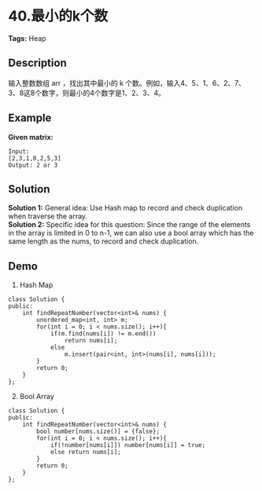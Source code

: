 # 40.最小的k个数
**Tags:** Heap
## Description  
输入整数数组 arr ，找出其中最小的 k 个数。例如，输入4、5、1、6、2、7、3、8这8个数字，则最小的4个数字是1、2、3、4。
## Example
**Given matrix:**    
```
Input:
[2,3,1,0,2,5,3]
Output: 2 or 3
```
## Solution  
**Solution 1:** General idea: Use Hash map to record and check duplication when traverse the array.  
**Solution 2:** Specific idea for this question: Since the range of the elements in the array is limited in 0 to n-1, we can also use a bool array which has the same length as the nums, to record and check duplication.
## Demo 
1. Hash Map 
```
class Solution {
public:
    int findRepeatNumber(vector<int>& nums) {
        unordered_map<int, int> m;
        for(int i = 0; i < nums.size(); i++){
            if(m.find(nums[i]) != m.end())
                return nums[i];
            else
                m.insert(pair<int, int>(nums[i], nums[i]));
        }
        return 0;
    }
};
```
2. Bool Array
```
class Solution {
public:
    int findRepeatNumber(vector<int>& nums) {
        bool number[nums.size()] = {false};
        for(int i = 0; i < nums.size(); i++){
            if(!number[nums[i]]) number[nums[i]] = true;
            else return nums[i];
        }
        return 0;
    }
};
```
